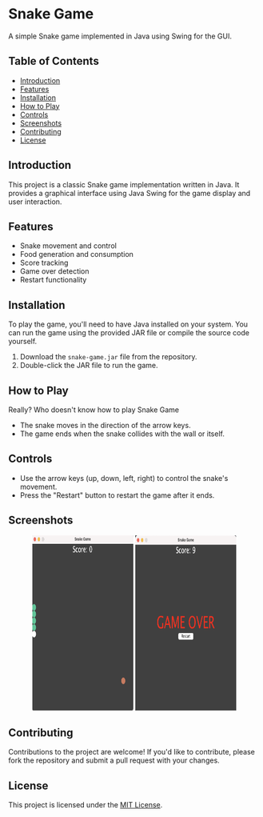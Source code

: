 # Snake Game

A simple Snake game implemented in Java using Swing for the GUI.

## Table of Contents

-   [Introduction](#introduction)
-   [Features](#features)
-   [Installation](#installation)
-   [How to Play](#how-to-play)
-   [Controls](#controls)
-   [Screenshots](#screenshots)
-   [Contributing](#contributing)
-   [License](#license)

## Introduction

This project is a classic Snake game implementation written in Java. It provides a graphical interface using Java Swing for the game display and user interaction.

## Features

-   Snake movement and control
-   Food generation and consumption
-   Score tracking
-   Game over detection
-   Restart functionality

## Installation

To play the game, you'll need to have Java installed on your system. You can run the game using the provided JAR file or compile the source code yourself.

1. Download the `snake-game.jar` file from the repository.
2. Double-click the JAR file to run the game.

## How to Play

Really? Who doesn't know how to play Snake Game

-   The snake moves in the direction of the arrow keys.
-   The game ends when the snake collides with the wall or itself.

## Controls

-   Use the arrow keys (up, down, left, right) to control the snake's movement.
-   Press the "Restart" button to restart the game after it ends.

## Screenshots

<div align="center">
    <img src="./assets/screenshot_1.png" width="40%" height="350" alt="Snake Game"/> <img src="./assets/screenshot_2.png" width="40%" height="350" alt="Snake Game"/>
</div>

## Contributing

Contributions to the project are welcome! If you'd like to contribute, please fork the repository and submit a pull request with your changes.

## License

This project is licensed under the [MIT License](LICENSE).
